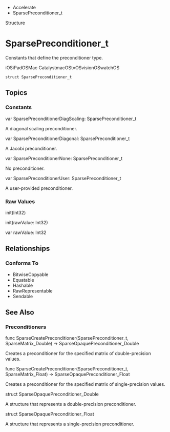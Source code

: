 

- Accelerate
-  SparsePreconditioner_t 

Structure

# SparsePreconditioner_t

Constants that define the preconditioner type.

iOSiPadOSMac CatalystmacOStvOSvisionOSwatchOS

``` source
struct SparsePreconditioner_t
```

## Topics

### Constants

var SparsePreconditionerDiagScaling: SparsePreconditioner_t

A diagonal scaling preconditioner.

var SparsePreconditionerDiagonal: SparsePreconditioner_t

A Jacobi preconditioner.

var SparsePreconditionerNone: SparsePreconditioner_t

No preconditioner.

var SparsePreconditionerUser: SparsePreconditioner_t

A user-provided preconditioner.

### Raw Values

init(Int32)

init(rawValue: Int32)

var rawValue: Int32

## Relationships

### Conforms To

- BitwiseCopyable
- Equatable
- Hashable
- RawRepresentable
- Sendable

## See Also

### Preconditioners

func SparseCreatePreconditioner(SparsePreconditioner_t, SparseMatrix_Double) -> SparseOpaquePreconditioner_Double

Creates a preconditioner for the specified matrix of double-precision values.

func SparseCreatePreconditioner(SparsePreconditioner_t, SparseMatrix_Float) -> SparseOpaquePreconditioner_Float

Creates a preconditioner for the specified matrix of single-precision values.

struct SparseOpaquePreconditioner_Double

A structure that represents a double-precision preconditioner.

struct SparseOpaquePreconditioner_Float

A structure that represents a single-precision preconditioner.

